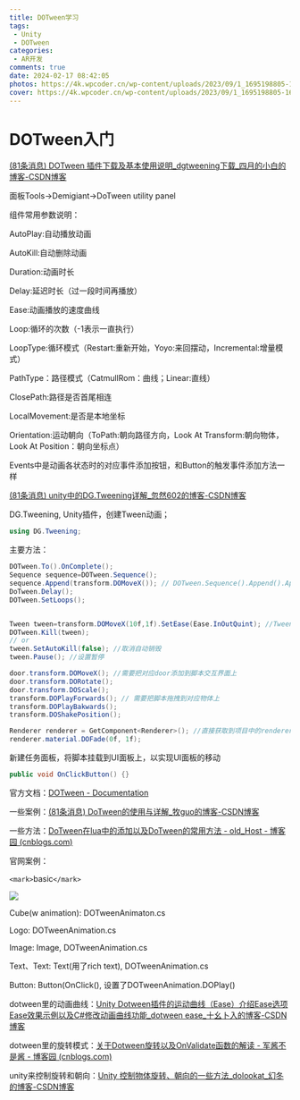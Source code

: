 ```yaml
---
title: DOTween学习
tags:
 - Unity
 - DOTween
categories:
 - AR开发
comments: true
date: 2024-02-17 08:42:05
photos: https://4k.wpcoder.cn/wp-content/uploads/2023/09/1_1695198805-1600x780.png
cover: https://4k.wpcoder.cn/wp-content/uploads/2023/09/1_1695198805-1600x780.png
---
```


# DOTween入门

[(81条消息) DOTween 插件下载及基本使用说明_dgtweening下载_四月的小白的博客-CSDN博客](https://blog.csdn.net/LittleWhiteLv/article/details/101026616#:~:text=using%20DG.Tweening%3B%20public%20class%20Shake%20%3A%20MonoBehaviour%20%7B,0%29%2C%2030%2C%20360%2C%20false%2C%20false%29%3B%20%7D%20%7D%20%E7%84%B6%E5%90%8E%E6%8B%96%E6%8B%BD%E8%87%B3%E9%9C%80%E8%A6%81%E9%9C%87%E5%8A%A8%E7%9A%84%E7%89%A9%E4%BD%93%E4%B8%8A%E5%8D%B3%E5%8F%AF%E3%80%82)

面板Tools->Demigiant->DoTween utility panel

组件常用参数说明：

AutoPlay:自动播放动画

AutoKill:自动删除动画

Duration:动画时长

Delay:延迟时长（过一段时间再播放）

Ease:动画播放的速度曲线

Loop:循环的次数（-1表示一直执行）

LoopType:循环模式（Restart:重新开始，Yoyo:来回摆动，Incremental:增量模式）

PathType：路径模式（CatmullRom：曲线；Linear:直线）

ClosePath:路径是否首尾相连

LocalMovement:是否是本地坐标

Orientation:运动朝向（ToPath:朝向路径方向，Look At Transform:朝向物体，Look At Position：朝向坐标点）

Events中是动画各状态时的对应事件添加按钮，和Button的触发事件添加方法一样

[(81条消息) unity中的DG.Tweening详解_忽然602的博客-CSDN博客](https://blog.csdn.net/qq_20179331/article/details/130592347)

DG.Tweening, Unity插件，创建Tween动画；

```cs
using DG.Tweening;
```

主要方法：

```cs
DOTween.To().OnComplete();
Sequence sequence=DOTween.Sequence();
sequence.Append(transform.DOMoveX()); // DOTween.Sequence().Append().Append().Append();
DoTween.Delay();
DOTween.SetLoops();


Tween tween=transform.DOMoveX(10f,1f).SetEase(Ease.InOutQuint); //Tween还是Tweener
DOTween.Kill(tween);
// or
tween.SetAutoKill(false); //取消自动销毁
tween.Pause(); //设置暂停
```

```cs
door.transform.DOMoveX(); //需要把对应door添加到脚本交互界面上
door.transform.DORotate();
door.transform.DOScale();
transform.DOPlayForwards(); // 需要把脚本拖拽到对应物体上
transform.DOPlayBakwards();
transform.DOShakePosition();

Renderer renderer = GetComponent<Renderer>(); //直接获取到项目中的renderer
renderer.material.DOFade(0f, 1f);
```

新建任务面板，将脚本挂载到UI面板上，以实现UI面板的移动

```cs
public void OnClickButton() {}
```

官方文档：[DOTween - Documentation](http://dotween.demigiant.com/documentation.php#creatingSequence)

一些案例：[(81条消息) DoTween的使用与详解_牧guo的博客-CSDN博客](https://blog.csdn.net/xiaoguomumu/article/details/75243425)

一些方法：[DoTween在lua中的添加以及DoTween的常用方法 - old_Host - 博客园 (cnblogs.com)](https://www.cnblogs.com/zanzz/p/17077863.html)

官网案例：

 `<mark>`basic`</mark>`

![](F:\marktextImg\2023-07-07-17-13-49-image.png)

Cube(w animation): DOTweenAnimaton.cs

Logo: DOTweenAnimation.cs

Image: Image, DOTweenAnimation.cs

Text、Text: Text(用了rich text), DOTweenAnimation.cs

Button: Button(OnClick(), 设置了DOTweenAnimation.DOPlay()

dotween里的动画曲线：[Unity Dotween插件的运动曲线（Ease）介绍Ease选项Ease效果示例以及C#修改动画曲线功能_dotween ease_十幺卜入的博客-CSDN博客](https://blog.csdn.net/qq_33789001/article/details/124408540)

dotween里的旋转模式：[关于Dotween旋转以及OnValidate函数的解读 - 军酱不是酱 - 博客园 (cnblogs.com)](https://www.cnblogs.com/JunJiang-Blog/p/14883620.html)

unity来控制旋转和朝向：[Unity 控制物体旋转、朝向的一些方法_dolookat_幻冬的博客-CSDN博客](https://blog.csdn.net/weixin_43994445/article/details/96354427#:~:text=1%2C%20transform.DORotate%20%28%29%20transform.DORotate%28new%20Vector3%280%2C%2060%2C%200%29%2C%200.3f%29%3B,Rotation%20DOTween%E7%9A%84%2C%20%E6%B3%A8%E6%84%8F%E4%BB%96%E7%9A%84%E5%8F%82%E6%95%B0%E6%98%AF%E4%B8%AA%E4%B8%89%E5%85%83%E6%95%B0%2C%20%E8%A6%81%E6%98%AF%E6%83%B3%E4%B8%8E%E5%8F%A6%E4%B8%80%E4%B8%AA%E7%89%A9%E4%BD%93%E7%9A%84%E6%9C%9D%E5%90%91%E4%B8%80%E8%87%B4%2C%20%E5%B0%B1%3A%20transform.DORotate%28other.transform.eulerAngles%2C%200.3f%29%3B%201)
